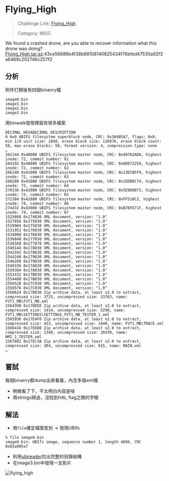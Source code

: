# Flying_High

> Challenge Link: [Flying_High](http://hitb.xctf.org.cn/contest_challenge/)
>
> Category: MISC

We found a crashed drone, are you able to recover information what this drone was doing?
[Flying_High.tar.gz](http://hitb.xctf.org.cn/media/task/158195de-cd06-4837-98e5-1129101fb2e4.gz):43ce56686b4f38b68108140825434f76bfed47530a92f3a6469c202746c257f2

## 分析

附件打開後有四個binanry檔

```
image0.bin
image1.bin
image2.bin
image3.bin
```

用binwalk發現裡面有很多檔案

```
DECIMAL HEXADECIMAL DESCRIPTION
0 0x0 UBIFS filesystem superblock node, CRC: 0x3A905A7, flags: 0x0, min I/O unit size: 2048, erase block size: 126976, erase block count: 58, max erase blocks: 58, format version: 4, compression type: none
…
262144 0x40000 UBIFS filesystem master node, CRC: 0x40782ADA, highest inode: 72, commit number: 61
264192 0x40800 UBIFS filesystem master node, CRC: 0x6D072259, highest inode: 72, commit number: 62
266240 0x41000 UBIFS filesystem master node, CRC: 0x13DCBFF9, highest inode: 72, commit number: 63
268288 0x41800 UBIFS filesystem master node, CRC: 0x1EDB0C74, highest inode: 73, commit number: 64
270336 0x42000 UBIFS filesystem master node, CRC: 0x5E9D0073, highest inode: 73, commit number: 65
272384 0x42800 UBIFS filesystem master node, CRC: 0xFF510C2, highest inode: 74, commit number: 66
274432 0x43000 UBIFS filesystem master node, CRC: 0xB70FE71F, highest inode: 74, commit number: 67
1525808 0x174830 XML document, version: "1.0"
1527856 0x175030 XML document, version: "1.0"
1529904 0x175830 XML document, version: "1.0"
1531952 0x176030 XML document, version: "1.0"
1534000 0x176830 XML document, version: "1.0"
1536048 0x177030 XML document, version: "1.0"
1538168 0x177878 XML document, version: "1.0"
1540144 0x178030 XML document, version: "1.0"
1542192 0x178830 XML document, version: "1.0"
1544240 0x179030 XML document, version: "1.0"
1546288 0x179830 XML document, version: "1.0"
1548336 0x17A030 XML document, version: "1.0"
1550384 0x17A830 XML document, version: "1.0"
1552432 0x17B030 XML document, version: "1.0"
1554480 0x17B830 XML document, version: "1.0"
1556528 0x17C030 XML document, version: "1.0"
1558576 0x17C830 XML document, version: "1.0"
1560624 0x17D030 Zip archive data, at least v2.0 to extract, compressed size: 3725, uncompressed size: 23763, name: FVT1_MB\FVT1_MB.xml
1564398 0x17DEEE Zip archive data, at least v2.0 to extract, compressed size: 1414, uncompressed size: 5298, name: FVT1_MB\SETTINGS\SETTINGS_FVT1_MB_TESTER_1.xml
1565936 0x17E4F0 Zip archive data, at least v2.0 to extract, compressed size: 433, uncompressed size: 1440, name: FVT1_MB\TRACE.xml
1566416 0x17E6D0 Zip archive data, at least v2.0 to extract, compressed size: 1340, uncompressed size: 20339, name: HMI_1_TESTER.xml
1567802 0x17EC3A Zip archive data, at least v2.0 to extract, compressed size: 304, uncompressed size: 815, name: MAIN.xml
…
```

## 嘗試

每個binanry都dump出來看看，內含多個xml檔
- 稍微看了下，不太明白內容是啥
- 用strings掃過，沒找到hitb, flag之類的字眼

## 解法

- 用`file`確定檔案型別 -> 發現UBIfs
```
% file image0.bin
image0.bin: UBIfs image, sequence number 1, length 4096, CRC 0x03a905a7
```

- 利用[ubireader](https://github.com/jrspruitt/ubi_reader/)拉出完整的目錄結構
- 在image3.bin中發現一支影片

![flying_high](http://i.imgur.com/q4GsGiX.jpg)